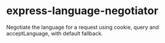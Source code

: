 # express-language-negotiator

Negotiate the language for a request using cookie, query and acceptLanguage, with default fallback.
